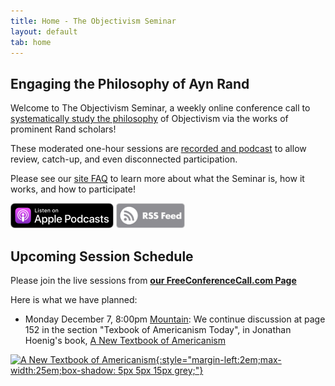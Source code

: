 ```yaml
---
title: Home - The Objectivism Seminar
layout: default
tab: home
---
```


Engaging the Philosophy of Ayn Rand
-----------------------------------
Welcome to The Objectivism Seminar, a weekly online conference call to
[systematically study the philosophy](/about "About the Objectivism Seminar")
of Objectivism via the works of prominent Rand scholars!

These moderated one-hour sessions are [recorded and podcast](/archives "Session Recording Archives")
to allow review, catch-up, and even disconnected participation.

Please see our [site FAQ](/faq "Frequently Asked Questions")
to learn more about what the Seminar is, how it works, and how to participate!

<a href="https://itunes.apple.com/us/podcast/id1450447550?mt=2&ls=1" title="subscribe to this podcast in itunes" target="_blank"><img src="/assets/images/itunes-podcast-badge.svg" height="40" /></a>
<a href="/archives/rss.xml" title="subscribe to this feed" target="_blank"><img src="/assets/images/rss-feed-badge.png" height="40" /></a>

Upcoming Session Schedule
-------------------------
Please join the live sessions from
[**our FreeConferenceCall.com Page**](https://www.freeconferencecall.com/join/objectivismseminar "The Objectivism Seminar at FreeConferenceCall.com")

Here is what we have planned:

* Monday December 7,
  8:00pm [Mountain][mtn]:
  We continue 
  discussion at page 152 in
  the section "Texbook of Americanism Today",
  in Jonathan Hoenig's book, [A New Textbook of Americanism][book]

[![A New Textbook of Americanism][cover]{:style="margin-left:2em;max-width:25em;box-shadow: 5px 5px 15px grey;"}][book]

[cover]:    https://images-na.ssl-images-amazon.com/images/I/61f262ACnBL.jpg
[book]:     http://amzn.com/0692930442
[mtn]:      http://wwp.greenwichmeantime.com/time-zone/usa/mountain-time/

